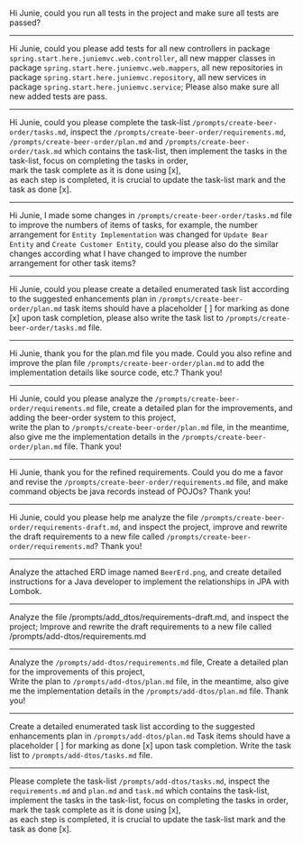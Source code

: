 

Hi Junie, could you run all tests in the project and make sure all tests are passed?

---

Hi Junie, could you please add tests for all new controllers in package `spring.start.here.juniemvc.web.controller`, 
all new mapper classes in package `spring.start.here.juniemvc.web.mappers`, 
all new repositories in package `spring.start.here.juniemvc.repository`, 
all new services in package `spring.start.here.juniemvc.service`; 
Please also make sure all new added tests are pass.

---

Hi Junie, could you please complete the task-list `/prompts/create-beer-order/tasks.md`,
inspect the `/prompts/create-beer-order/requirements.md`, `/prompts/create-beer-order/plan.md` and `/prompts/create-beer-order/task.md` which contains the task-list,
then implement the tasks in the task-list,
focus on completing the tasks in order,  
mark the task complete as it is done using [x],  
as each step is completed, it is crucial to update the task-list mark and the task as done [x].

---

Hi Junie, I made some changes in  `/prompts/create-beer-order/tasks.md` file to improve the numbers of items of tasks, for example, the number arrangement for `Entity Implementation` was changed for `Update Bear Entity` and `Create Customer Entity`, 
could you please also do the similar changes according what I have changed to improve the number arrangement for other task items?

---

Hi Junie, could you please create a detailed enumerated task list according to the suggested enhancements plan in `/prompts/create-beer-order/plan.md`
task items should have a placeholder [ ] for marking as done [x] upon task completion, 
please also write the task list to `/prompts/create-beer-order/tasks.md` file.

---

Hi Junie, thank you for the plan.md file you made. 
Could you also refine and improve the plan file `/prompts/create-beer-order/plan.md`
to add the implementation details like source code, etc.? Thank you!

---

Hi Junie, could you please analyze the `/prompts/create-beer-order/requirements.md` file,
create a detailed plan for the improvements, and adding the beer-order system to this project,  
write the plan to `/prompts/create-beer-order/plan.md` file,
in the meantime, also give me the implementation details in the `/prompts/create-beer-order/plan.md` file.
Thank you!

---

Hi Junie, thank you for the refined requirements. 
Could you do me a favor and revise the `/prompts/create-beer-order/requirements.md` file, 
and make command objects be java records instead of POJOs? Thank you!

--- 

Hi Junie, could you please help me analyze the file `/prompts/create-beer-order/requirements-draft.md`, 
and inspect the project, improve and rewrite the draft requirements to a new file called `/prompts/create-beer-order/requirements.md`? 
Thank you!

---

Analyze the attached ERD image named `BeerErd.png`, 
and create detailed instructions for a Java developer to implement the relationships in JPA with Lombok.

--- 

Analyze the file /prompts/add_dtos/requirements-draft.md, and inspect the project;
Improve and rewrite the draft requirements to a new file called /prompts/add-dtos/requirements.md

---

Analyze the `/prompts/add-dtos/requirements.md` file,
Create a detailed plan for the improvements of this project,  
Write the plan to `/prompts/add-dtos/plan.md` file,
in the meantime, also give me the implementation details in the `/prompts/add-dtos/plan.md` file.
Thank you!

--- 

Create a detailed enumerated task list according to the suggested enhancements plan in `/prompts/add-dtos/plan.md`
Task items should have a placeholder [ ] for marking as done [x] upon task completion.
Write the task list to `/prompts/add-dtos/tasks.md` file.

--- 

Please complete the task-list `/prompts/add-dtos/tasks.md`,
inspect the `requirements.md` and `plan.md` and `task.md` which contains the task-list,
implement the tasks in the task-list,
focus on completing the tasks in order,  
mark the task complete as it is done using [x],  
as each step is completed, it is crucial to update the task-list mark and the task as done [x].
